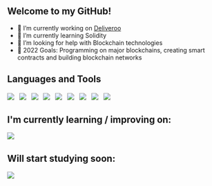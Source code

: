 <!-- <p align="center">
    <img src="https://rishavanand.github.io/static/images/greetings.gif" align="center" style="width: 100%" />
</p> -->

## Welcome to my GitHub!

- 🔭 I’m currently working on [Deliveroo](https://github.com/painteyes/laravel-vue-deliveroo)  
- 🌱 I’m currently learning Solidity 
- 🤔 I’m looking for help with Blockchain technologies
- 🥅 2022 Goals: Programming on major blockchains, creating smart contracts and building blockchain networks 

## Languages and Tools

<div style="margin-top: 20px">
    <img src="https://img.shields.io/badge/-HTML-E34F26?logo=html5&logoColor=white&style=for-the-badge"/>&nbsp;&nbsp;
    <img src="https://img.shields.io/badge/-CSS-1572B6?logo=css3&logoColor=white&style=for-the-badge"/>&nbsp;&nbsp;
    <img src="https://img.shields.io/badge/-Bootstrap-7952B3?logo=Bootstrap&logoColor=white&style=for-the-badge"/>&nbsp;&nbsp;
    <img src="https://img.shields.io/badge/-JavaScript-F7DF1E?logo=javaScript&logoColor=222&style=for-the-badge"/>&nbsp;&nbsp;
    <img src="https://img.shields.io/badge/-Sass-CC6699?logo=Sass&logoColor=white&style=for-the-badge"/>&nbsp;&nbsp;
    <img src="https://img.shields.io/badge/-Vue.js-4FC08D?logo=Vue.js&logoColor=white&style=for-the-badge"/>&nbsp;&nbsp;
    <img src="https://img.shields.io/badge/-PHP-777BB4?logo=php&logoColor=white&style=for-the-badge"/>&nbsp;&nbsp;
    <img src="https://img.shields.io/badge/-MySQL-4479A1?logo=MySQL&logoColor=white&style=for-the-badge"/>&nbsp;&nbsp;
    <img src="https://img.shields.io/badge/-Laravel-FF2D20?logo=Laravel&logoColor=white&style=for-the-badge"/>&nbsp;&nbsp;
    <br>
</div>


<!-- ## Graphics Software
<div style="margin-bottom: 20px">
    <img src="https://img.shields.io/badge/-Adobe Photoshop-31A8FF?logo=Adobe-Photoshop&logoColor=white&style=for-the-badge"/>&nbsp;&nbsp;
    <img src="https://img.shields.io/badge/-Adobe Premiere Pro-7952B3?logo=Adobe-Premiere-Pro&logoColor=white&style=for-the-badge"/>&nbsp;&nbsp;
    <img src="https://img.shields.io/badge/-Adobe After Effects-9999FF?logo=Adobe-After-Effects&logoColor=white&style=for-the-badge"/>&nbsp;&nbsp;
</div> -->

## I'm currently learning / improving on:

<img src="https://img.shields.io/badge/-SOLIDITY-black?style=for-the-badge"/>&nbsp;&nbsp;

## Will start studying soon:

<img src="https://img.shields.io/badge/-C++-blue?logo=c%2B%2B&&logoColor=white&style=for-the-badge"/>&nbsp;&nbsp;

<!-- ## Connect with me

<a href="https://www.linkedin.com/in/occhipinti/"><img align="left" src="https://raw.githubusercontent.com/yushi1007/yushi1007/main/images/linkedin.svg" alt="Yu Shi | LinkedIn" width="21px"/></a> -->
